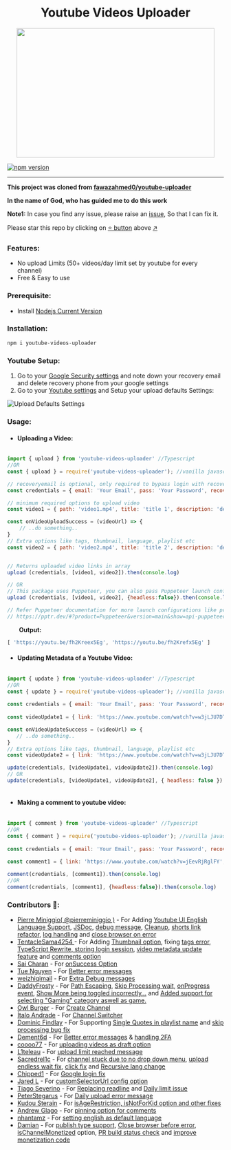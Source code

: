 <h1 align="center">Youtube Videos Uploader</h1>

<p align="center">
  <img width="460" height="300" src="assets/youtube.png">

[![npm version](https://img.shields.io/npm/v/youtube-videos-uploader.svg?style=flat)](https://www.npmjs.com/package/youtube-videos-uploader)

------------
**This project was cloned from [fawazahmed0/youtube-uploader](https://github.com/fawazahmed0/youtube-uploader)**

**In the name of God, who has guided me to do this work**

**Note1:** In case you find any issue, please raise an [issue](https://github.com/fawazahmed0/youtube-uploader/issues/new/choose), So that I can fix it.<br>
  
Please star this repo by clicking on [:star: button](#) above [:arrow_upper_right:](#)

### Features:
- No upload Limits (50+ videos/day limit set by youtube for every channel)
- Free & Easy to use

### Prerequisite:
- Install [Nodejs Current Version](https://nodejs.org/en/#:~:text=Current)
  
### Installation:
```js
npm i youtube-videos-uploader
```

### Youtube Setup:
1. Go to your [Google Security settings](https://myaccount.google.com/security) and note down your recovery email and delete recovery phone from your google settings
2. Go to your [Youtube settings](https://studio.youtube.com/) and Setup your upload defaults Settings:


![Upload Defaults Settings](assets/defaultsettings.png)
  



### Usage:
- #### Uploading a Video:  

```js

import { upload } from 'youtube-videos-uploader' //Typescript
//OR
const { upload } = require('youtube-videos-uploader'); //vanilla javascript

// recoveryemail is optional, only required to bypass login with recovery email if prompted for confirmation
const credentials = { email: 'Your Email', pass: 'Your Password', recoveryemail: 'Your Recovery Email' }

// minimum required options to upload video
const video1 = { path: 'video1.mp4', title: 'title 1', description: 'description 1' }

const onVideoUploadSuccess = (videoUrl) => {
    // ..do something..
}
// Extra options like tags, thumbnail, language, playlist etc
const video2 = { path: 'video2.mp4', title: 'title 2', description: 'description 2', thumbnail:'thumbnail.png', language: 'english', tags: ['video', 'github'], playlist: 'playlist name', channelName: 'Channel Name', onSuccess:onVideoUploadSuccess, skipProcessingWait: true, onProgress: (progress) => { console.log('progress', progress) }, uploadAsDraft: false, isAgeRestriction: false, isNotForKid: false, publishType: 'PUBLIC', isChannelMonetized: false }


// Returns uploaded video links in array
upload (credentials, [video1, video2]).then(console.log)

// OR
// This package uses Puppeteer, you can also pass Puppeteer launch configuration
upload (credentials, [video1, video2], {headless:false}).then(console.log)

// Refer Puppeteer documentation for more launch configurations like proxy etc
// https://pptr.dev/#?product=Puppeteer&version=main&show=api-puppeteerlaunchoptions
```

&nbsp;&nbsp;&nbsp;&nbsp;&nbsp;&nbsp; **Output:**
```js
[ 'https://youtu.be/fh2Kreex5Eg', 'https://youtu.be/fh2Krefx5Eg' ]
```
  
- #### Updating Metadata of a Youtube Video:    
  
 ```js

import { update } from 'youtube-videos-uploader' //Typescript
//OR
const { update } = require('youtube-videos-uploader'); //vanilla javascript
  
const credentials = { email: 'Your Email', pass: 'Your Password', recoveryemail: 'Your Recovery Email' }
   
const videoUpdate1 = { link: 'https://www.youtube.com/watch?v=w3jLJU7DT5E', title: 'Your New Title' }

const onVideoUpdateSuccess = (videoUrl) => {
    // ..do something..
}
// Extra options like tags, thumbnail, language, playlist etc
const videoUpdate2 = { link: 'https://www.youtube.com/watch?v=w3jLJU7DT5E', title: 'title 2', description: 'description 2', thumbnail: 'thumbnail.png', language: 'english', tags: ['video', 'github'], replaceTags: ['mytag'], playlist: 'playlist name', channelName: 'Channel Name', publishType: 'unlisted', onSuccess: onVideoUpdateSuccess }

update(credentials, [videoUpdate1, videoUpdate2]).then(console.log)
// OR
update(credentials, [videoUpdate1, videoUpdate2], { headless: false }).then(console.log)
  
```
  
- #### Making a comment to youtube video:    
  
 ```js

import { comment } from 'youtube-videos-uploader' //Typescript
//OR
const { comment } = require('youtube-videos-uploader'); //vanilla javascript
  
const credentials = { email: 'Your Email', pass: 'Your Password', recoveryemail: 'Your Recovery Email' }
   
const comment1 = { link: 'https://www.youtube.com/watch?v=jEevRjRglFY', comment: 'Your comment', pin: false }

comment(credentials, [comment1]).then(console.log)  
//OR
comment(credentials, [comment1], {headless:false}).then(console.log)

```  
  
### Contributors 🎉:
- [Pierre Miniggio( @pierreminiggio )](https://ggio.link/twitter) - For Adding [Youtube UI English Language Support](https://github.com/fawazahmed0/youtube-uploader/pull/16), [JSDoc](https://github.com/fawazahmed0/youtube-uploader/pull/18), [debug message](https://github.com/fawazahmed0/youtube-uploader/pull/34), [Cleanup](https://github.com/fawazahmed0/youtube-uploader/pull/67), [shorts link refactor](https://github.com/fawazahmed0/youtube-uploader/pull/140), [log handling](https://github.com/fawazahmed0/youtube-uploader/pull/144) and [close browser on error](https://github.com/fawazahmed0/youtube-uploader/pull/155)
- [TentacleSama4254 ](https://github.com/TentacleSama4254) - For Adding [Thumbnail option](https://github.com/fawazahmed0/youtube-uploader/pull/22), fixing [tags error](https://github.com/fawazahmed0/youtube-uploader/pull/23), [TypeScript Rewrite, storing login session](https://github.com/fawazahmed0/youtube-uploader/pull/51), [video metadata update feature](https://github.com/fawazahmed0/youtube-uploader/pull/53) and [comments option](https://github.com/fawazahmed0/youtube-uploader/pull/58)
- [Sai Charan](https://github.com/charan0017) - For [onSuccess Option](https://github.com/fawazahmed0/youtube-uploader/pull/32)
- [Tue Nguyen](https://github.com/TueeNguyen) - For [Better error messages](https://github.com/fawazahmed0/youtube-uploader/pull/46)
- [weizhiqimail](https://github.com/weizhiqimail) - For [Extra Debug messages](https://github.com/fawazahmed0/youtube-uploader/pull/47)
- [DaddyFrosty](https://github.com/DaddyFrosty) - For [Path Escaping](https://github.com/fawazahmed0/youtube-uploader/pull/55), [Skip Processing wait](https://github.com/fawazahmed0/youtube-uploader/pull/57), [onProgress event](https://github.com/fawazahmed0/youtube-uploader/pull/60), [Show More being toggled incorrectly…](https://github.com/fawazahmed0/youtube-uploader/pull/180) and [Added support for selecting "Gaming" category aswell as game.](https://github.com/fawazahmed0/youtube-uploader/pull/182)
- [Owl Burger](https://github.com/Zebraslive) - For [Create Channel](https://github.com/fawazahmed0/youtube-uploader/pull/66)
- [Ítalo Andrade](https://github.com/italodeandra) - For [Channel Switcher](https://github.com/fawazahmed0/youtube-uploader/pull/73)
- [Dominic Findlay](https://github.com/DominicFindlay) - For Supporting [Single Quotes in playlist name](https://github.com/fawazahmed0/youtube-uploader/pull/82) and [skip processing bug fix](https://github.com/fawazahmed0/youtube-uploader/pull/162)
- [Dement6d](https://github.com/dement6d) - For [Better error messages](https://github.com/fawazahmed0/youtube-uploader/pull/99) & [handling 2FA](https://github.com/fawazahmed0/youtube-uploader/pull/101)
- [coooo77](https://github.com/coooo77) - For [uploading videos as draft option](https://github.com/fawazahmed0/youtube-uploader/pull/105)
- [L1teleau](https://github.com/L1teleau) - For [upload limit reached message](https://github.com/fawazahmed0/youtube-uploader/pull/115)
- [Sacredrel1c](https://github.com/sacredrel1c) - For [channel stuck due to no drop down menu](https://github.com/fawazahmed0/youtube-uploader/pull/118), [upload endless wait fix](https://github.com/fawazahmed0/youtube-uploader/pull/125), [click fix](https://github.com/fawazahmed0/youtube-uploader/pull/133) and [Recursive lang change](https://github.com/fawazahmed0/youtube-uploader/pull/137)
- [Chipped1](https://github.com/Chipped1) - For [Google login fix](https://github.com/fawazahmed0/youtube-uploader/pull/127)
- [Jared L](https://github.com/lhjt) - For [customSelectorUrl config option](https://github.com/fawazahmed0/youtube-uploader/pull/139)
- [Tiago Severino](https://github.com/TiagoSeverino) - For [Replacing readline](https://github.com/fawazahmed0/youtube-uploader/pull/157) and [Daily limit issue](https://github.com/fawazahmed0/youtube-uploader/pull/160)
- [PeterStegarus](https://github.com/PeterStegarus) - For [Daily upload error message](https://github.com/fawazahmed0/youtube-uploader/pull/163)
- [Kudou Sterain](https://github.com/hotrungnhan) - For [isAgeRestriction, isNotForKid option and other fixes](https://github.com/fawazahmed0/youtube-uploader/pull/175)
- [Andrew Glago](https://github.com/a11rew) - For [pinning option for comments](https://github.com/fawazahmed0/youtube-uploader/pull/186)
- [nhantamz](https://github.com/nhantamz) - For [setting english as default language](https://github.com/fawazahmed0/youtube-uploader/pull/191)
- [Damian](https://github.com/ClassAxion) - For [publish type support](https://github.com/fawazahmed0/youtube-uploader/pull/198), [Close browser before error](https://github.com/fawazahmed0/youtube-uploader/pull/201), [isChannelMonetized](https://github.com/fawazahmed0/youtube-uploader/pull/203) option, [PR build status check](https://github.com/fawazahmed0/youtube-uploader/pull/205) and [improve monetization code](https://github.com/fawazahmed0/youtube-uploader/pull/206)


<br>
<br>
